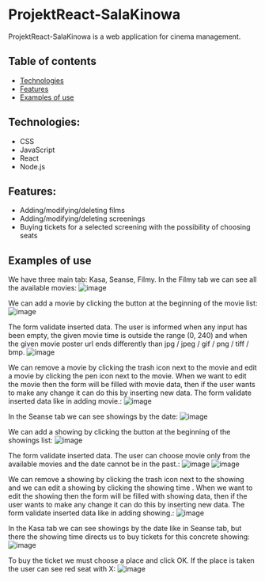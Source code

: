 # ProjektReact-SalaKinowa
ProjektReact-SalaKinowa is a web application for cinema management.

## Table of contents
* [Technologies](#technologies)
* [Features](#features)
* [Examples of use](#examples-of-use)

## Technologies:
- CSS
- JavaScript
- React
- Node.js

## Features:
- Adding/modifying/deleting films
- Adding/modifying/deleting screenings
- Buying tickets for a selected screening with the possibility of choosing seats

## Examples of use
We have three main tab: Kasa, Seanse, Filmy.
In the Filmy tab we can see all the available movies:
![image](https://user-images.githubusercontent.com/62484042/166706092-0023df36-c52b-4709-9877-957d4d1061fd.png) 

We can add a movie by clicking the button at the beginning of the movie list:
![image](https://user-images.githubusercontent.com/62484042/166706548-b3545424-f2c4-41d4-859c-cede9de79262.png) 

The form validate inserted data. The user is informed when any input has been empty, the given movie time is outside the range (0, 240) and when the given movie poster url ends differently than jpg / jpeg / gif / png / tiff / bmp.
![image](https://user-images.githubusercontent.com/62484042/166707315-d12534cb-9c70-48e6-9f4b-0b6a57d46e18.png)

We can remove a movie by clicking the trash icon next to the movie and edit a movie by clicking the pen icon next to the movie. When we want to edit the movie then the form will be filled with movie data, then if the user wants to make any change it can do this by inserting new data. The form validate inserted data like in adding movie.:
![image](https://user-images.githubusercontent.com/62484042/166707928-58c9bbe7-2211-4997-8662-38bdfc0f1dac.png)



In the Seanse tab we can see showings by the date:
![image](https://user-images.githubusercontent.com/62484042/166711674-b205b86f-8251-4282-b76e-7f7dcb6c23a0.png) 

We can add a showing by clicking the button at the beginning of the showings list:
![image](https://user-images.githubusercontent.com/62484042/166711792-930a341a-b4b8-4434-949f-a104537ef9e5.png) 

The form validate inserted data. The user can choose movie only from the available movies and the date cannot be in the past.:
![image](https://user-images.githubusercontent.com/62484042/166711882-890c4d5c-6fdb-42ca-8526-c4a6c2df15b0.png) 
![image](https://user-images.githubusercontent.com/62484042/166712115-a044aab4-fd72-4c65-b795-259ef2f326d8.png) 

We can remove a showing by clicking the trash icon next to the showing and we can edit a showing by clicking the showing time . When we want to edit the showing then the form will be filled with showing data, then if the user wants to make any change it can do this by inserting new data. The form validate inserted data like in adding showing.:
![image](https://user-images.githubusercontent.com/62484042/166712233-a8b1eb82-fcca-4023-84ac-d7f4021e00ea.png) 



In the Kasa tab we can see showings by the date like in Seanse tab, but there the showing time directs us to buy tickets for this concrete showing:
![image](https://user-images.githubusercontent.com/62484042/166712344-17a93e35-81ce-468d-832e-75cb61bf941f.png) 

To buy the ticket we must choose a place and click OK. If the place is taken the user can see red seat with X:
 ![image](https://user-images.githubusercontent.com/62484042/166712585-7e6e6042-e1b3-430d-baca-6f2c6da3b5af.png) 
